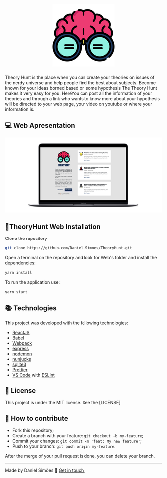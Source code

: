 <h1 align="center">
    <img alt="TheoryHunt Logo" src="https://github.com/Daniel-Simoes/TheoryHunt/blob/master/TheoryHuntLogo.png" />
    <br>
</h1>

Theory Hunt is the place when you can create your theories on issues of the nerdy universe and help people find the best  about subjects. Become known for your ideas borned based on some hypothesis
The Theory Hunt makes it very easy for you.
HereYou can post all the information of your theories and through a link who wants to know more about your hypothesis will be directed to your web page, your video on youtube or where your information is.


## 💻 Web Apresentation

<p align="center">
  <img alt="TheoryHunt Desktop" src="https://github.com/Daniel-Simoes/TheoryHunt/blob/master/theoryHuntDesktop.png">
</p>

## :rocket:TheoryHunt Web Installation

Clone the repository

```bash
git clone https://github.com/Daniel-Simoes/TheoryHunt.git
```

Open a terminal on the repository and look for Web's folder and install the dependencies:

```bash
yarn install
```

To run the application use:

```bash
yarn start
```


## :books: Technologies

This project was developed with the following technologies:
- [ReactJS](https://facebook.github.io/react/)
- [Babel](https://babeljs.io/)
- [Webpack](https://webpack.js.org/)
- [express](https://expressjs.com/)
- [nodemon](https://nodemon.io/)
- [nunjucks](https://www.npmjs.com/package/nunjucks)
- [sqlite3](https://www.sqlite.org/)
- [Prettier](https://prettier.io/)
- [VS Code](https://code.visualstudio.com/) with [ESLint](https://marketplace.visualstudio.com/items?itemName=dbaeumer.vscode-eslint)


## :memo: License

This project is under the MIT license. See the [LICENSE]


## 🤔 How to contribute

- Fork this repository;
- Create a branch with your feature: `git checkout -b my-feature`;
- Commit your changes: `git commit -m 'feat: My new feature'`;
- Push to your branch: `git push origin my-feature`.

After the merge of your pull request is done, you can delete your branch.


---

Made by Daniel Simões :wave: [Get in touch!](https://www.linkedin.com/in/dan-sim%C3%B5es/)
